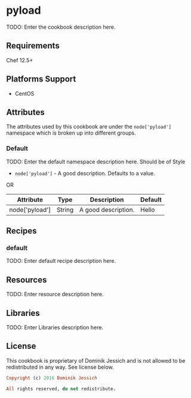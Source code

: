 # pyload

TODO: Enter the cookbook description here.

## Requirements

Chef 12.5+

## Platforms Support

* CentOS

## Attributes

The attributes used by this cookbook are under the `node['pyload']` namespace which is broken up into different groups.

### Default

TODO: Enter the default namespace description here. Should be of Style
* `node['pyload']` - A good description. Defaults to a value.

OR

| Attribute                    | Type   | Description         | Default |
|------------------------------|--------|---------------------|---------|
| node['pyload'] | String | A good description. | Hello   |

## Recipes

### default

TODO: Enter default recipe description here.

## Resources

TODO: Enter resource description here.

## Libraries

TODO: Enter Libraries description here.

## License

This cookbook is proprietary of Dominik Jessich and is not allowed to be redistributed in any way. See license below.

```ruby
Copyright (c) 2016 Dominik Jessich

All rights reserved, do not redistribute.
```
